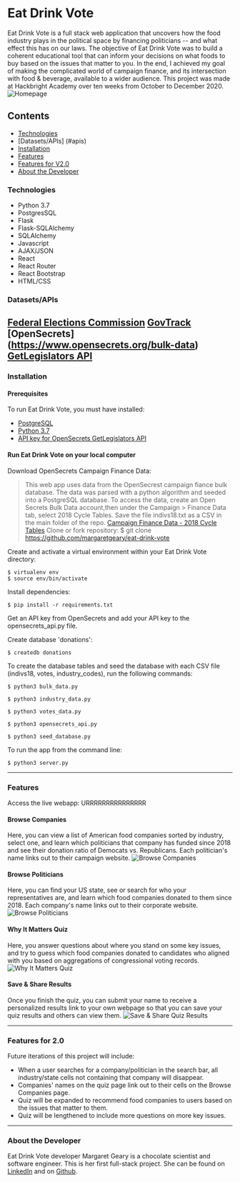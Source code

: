 # Eat Drink Vote
Eat Drink Vote is a full stack web application that uncovers how the food industry plays in the political space by financing politicians -- and what effect this has on our laws.
The objective of Eat Drink Vote was to build a coherent educational tool that can inform your decisions on what foods to buy based on the issues that matter to you. In the end, I achieved my goal of making the complicated world of campaign finance, and its intersection with food & beverage, available to a wider audience.
This project was made at Hackbright Academy over ten weeks from October to December 2020.
![Homepage](/static/gif/homepage.gif "Homepage")

## Contents
 - [Technologies](#technologies)
 - [Datasets/APIs] (#apis)
 - [Installation](#installation)
 - [Features](#features)
 - [Features for V2.0](#featuresfor2.0)
 - [About the Developer](#aboutthedeveloper)

### Technologies
* Python 3.7
* PostgresSQL
* Flask
* Flask-SQLAlchemy
* SQLAlchemy
* Javascript
* AJAX/JSON
* React
* React Router
* React Bootstrap
* HTML/CSS

### Datasets/APIs
[Federal Elections Commission](https://api.open.fec.gov/developers/) 
[GovTrack](https://www.govtrack.us/congress/votes)
[OpenSecrets] (https://www.opensecrets.org/bulk-data)
[GetLegislators API](https://www.opensecrets.org/open-data/api-documentation)
---
### Installation
#### Prerequisites
To run Eat Drink Vote, you must have installed:
 - [PostgreSQL](https://www.postgresql.org/)
 - [Python 3.7](https://www.python.org/downloads/)
 - [API key for OpenSecrets GetLegislators API](https://www.opensecrets.org/api/admin/index.php?function=signup)

 #### Run Eat Drink Vote on your local computer
Download OpenSecrets Campaign Finance Data:
> This web app uses data from the OpenSecrest campaign fiance bulk database. 
>The data was parsed with a python algorithm and seeded into a PostgreSQL database.
> To access the data, create an Open Secrets Bulk Data account,then under the Campaign > Finance Data tab, select 2018 Cycle Tables. Save the file indivs18.txt as a CSV in
> the main folder of the repo.
[Campaign Finance Data - 2018 Cycle Tables](https://www.opensecrets.org/bulk-data/downloads)
 Clone or fork repository:
    $ git clone https://github.com/margaretgeary/eat-drink-vote
    
Create and activate a virtual environment within your Eat Drink Vote directory:
```
$ virtualenv env
$ source env/bin/activate
```
Install dependencies:
```
$ pip install -r requirements.txt
```
Get an API key from OpenSecrets and add your API key to the opensecrets_api.py file.

Create database 'donations':
   ```
$ createdb donations
```
To create the database tables and seed the database with each CSV file (indivs18, votes, industry_codes), run the following commands:
   ```
$ python3 bulk_data.py
```
   ```
$ python3 industry_data.py
```
   ```
$ python3 votes_data.py
```
   ```
$ python3 opensecrets_api.py
```
   ```
$ python3 seed_database.py
```
To run the app from the command line:
```
$ python3 server.py
```
---
### Features
Access the live webapp: URRRRRRRRRRRRRRR

#### Browse Companies
Here, you can view a list of American food companies sorted by industry, select one, and learn which politicians that company has funded since 2018 and see their donation ratio of Democats vs. Republicans. Each politician's name links out to their campaign website.
![Browse Companies](/static/gif/browsecompanies.gif "Browse Companies")
#### Browse Politicians
Here, you can find your US state, see or search for who your representatives are, and learn which food companies donated to them since 2018. Each company's name links out to their corporate website.
![Browse Politicians](/static/gif/browsepoliticians.gif "Browse Politicians")
#### Why It Matters Quiz
Here, you answer questions about where you stand on some key issues, and try to guess which food companies donated to candidates who aligned with you based on aggregations of congressional voting records.
![Why It Matters Quiz](/static/gif/quiz.gif "Why It Matters Quiz")
#### Save & Share Results
Once you finish the quiz, you can submit your name to receive a personalized results link to your own webpage so that you can save your quiz results and others can view them.
![Save & Share Quiz Results](/static/gif/saveresults.gif "Save & Share Quiz Results")

---
### <a name="featuresfor2.0"></a> Features for 2.0
Future iterations of this project will include:
* When a user searches for a company/politician in the search bar, all industry/state cells not containing that company will disappear. 
* Companies' names on the quiz page link out to their cells on the Browse Companies page.
* Quiz will be expanded to recommend food companies to users based on the issues that matter to them.
* Quiz will be lengthened to include more questions on more key issues.
---


### <a name="aboutthedeveloper"></a> About the Developer
Eat Drink Vote developer Margaret Geary is a chocolate scientist and software engineer. This is her first full-stack project. She can be found on [LinkedIn](https://www.linkedin.com/in/margaretgeary/) and on [Github](https://github.com/margaret).